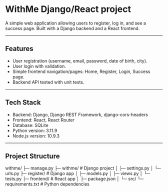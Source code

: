 # WithMe Django/React project
A simple web application allowing users to register, log in, and see a success page. Built with a Django backend and a React frontend.

---

## Features

- User registration (username, email, password, date of birth, city).  
- User login with validation.  
- Simple frontend navigation/pages: Home, Register, Login, Success page.  
- Backend API tested with unit tests.  

--- 

## Tech Stack

- Backend: Django, Django REST Framework, django-cors-headers  
- Frontend: React, React Router  
- Database: SQLite  
- Python version: 3.11.9  
- Node.js version: 10.9.3

---

## Project Structure

withme/
├─ manage.py
├─ withme/ # Django project
│ ├─ settings.py
│ └─ urls.py
├─ register/ # Django app
│ ├─ models.py
│ ├─ views.py
│ └─ tests.py
├─ frontend/ # React app
│ ├─ package.json
│ └─ src/
└─ requirements.txt # Python dependencies


